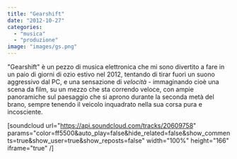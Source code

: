 ```yaml
---
title: "Gearshift"
date: "2012-10-27"
categories: 
  - "musica"
  - "produzione"
image: "images/gs.png"
---
```


"Gearshift" è un pezzo di musica elettronica che mi sono divertito a fare in un paio di giorni di ozio estivo nel 2012, tentando di tirar fuori un suono aggressivo dal PC, e una sensazione di _velocità_ - immaginando cioè una scena da film, su un mezzo che sta correndo veloce, con ampie panoramiche sul paesaggio che si aprono durante la seconda metà del brano, sempre tenendo il veicolo inquadrato nella sua corsa pura e incosciente.

\[soundcloud url="https://api.soundcloud.com/tracks/20609758" params="color=ff5500&auto\_play=false&hide\_related=false&show\_comments=true&show\_user=true&show\_reposts=false" width="100%" height="166" iframe="true" /\]
